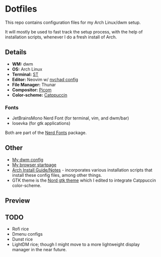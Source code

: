 # Dotfiles

This repo contains configuration files for my Arch Linux/dwm setup.

It will mostly be used to fast track the setup process, with the help of installation scripts, whenever I do a fresh install of Arch.

## Details
- **WM:** dwm
- **OS:** Arch Linux
- **Terminal:** [ST](https://st.suckless.org/)
- **Editor:** Neovim w/ [nvchad config](https://nvchad.github.io/)
- **File Manager:** Thunar
- **Compositor:** [Picom](https://github.com/jonaburg/picom)
- **Color-scheme:** [Catppuccin](https://github.com/catppuccin/catppuccin)

### Fonts
- JetBrainsMono Nerd Font (for terminal, vim, and dwm/bar)
- Iosevka (for gtk applications)

Both are part of the [Nerd Fonts](https://www.nerdfonts.com/) package.

## Other
- [My dwm config](https://github.com/yuuushio/dwm)
- [My browser startpage](https://github.com/yuuushio/startpage.github.io)
- [Arch Install Guide/Notes]() - incorporates various installation scripts that install these config files, among other things.
- GTK theme is the [Nord gtk theme](https://github.com/EliverLara/Nordic) which I edited to integrate Catppuccin color-scheme.

## Preview


## TODO
- Rofi rice
- Dmenu configs
- Dunst rice
- LightDM rice; though I might move to a more lightweight display manager in the near future.

